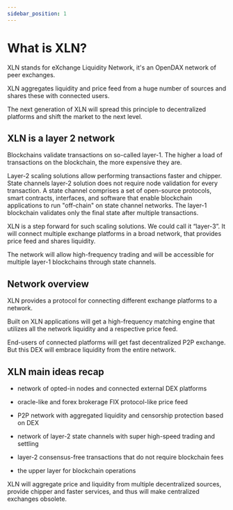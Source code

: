 ```yaml
---
sidebar_position: 1
---
```


# What is XLN?

XLN stands for eXchange Liquidity Network, it's an OpenDAX network of peer exchanges.

XLN aggregates liquidity and price feed from a huge number of sources and shares these with connected users.

The next generation of XLN will spread this principle to decentralized platforms and shift the market to the next level.

## XLN is a layer 2 network
Blockchains validate transactions on so-called layer-1. The higher a load of transactions on the blockchain, the more expensive they are.

Layer-2 scaling solutions allow performing transactions faster and chipper. State channels layer-2 solution does not require node validation for every transaction. A state channel comprises a set of open-source protocols, smart contracts, interfaces, and software that enable blockchain applications to run "off-chain" on state channel networks. The layer-1 blockchain validates only the final state after multiple transactions. 

XLN is a step forward for such scaling solutions. We could call it “layer-3”. It will connect multiple exchange platforms in a broad network, that provides price feed and shares liquidity. 

The network will allow high-frequency trading and will be accessible for multiple layer-1 blockchains through state channels.

## Network overview
XLN provides a protocol for connecting different exchange platforms to a network. 

Built on XLN applications will get a high-frequency matching engine that utilizes all the network liquidity and a respective price feed. 

End-users of connected platforms will get fast decentralized P2P exchange. But this DEX will embrace liquidity from the entire network.

## XLN main ideas recap
- network of opted-in nodes and connected external DEX platforms

- oracle-like and forex brokerage FIX protocol-like price feed

- P2P network with aggregated liquidity and censorship protection based on DEX

- network of layer-2 state channels with super high-speed trading and settling

- layer-2 consensus-free transactions that do not require blockchain fees

- the upper layer for blockchain operations  

XLN will aggregate price and liquidity from multiple decentralized sources, provide chipper and faster services, and thus will make centralized exchanges obsolete.
